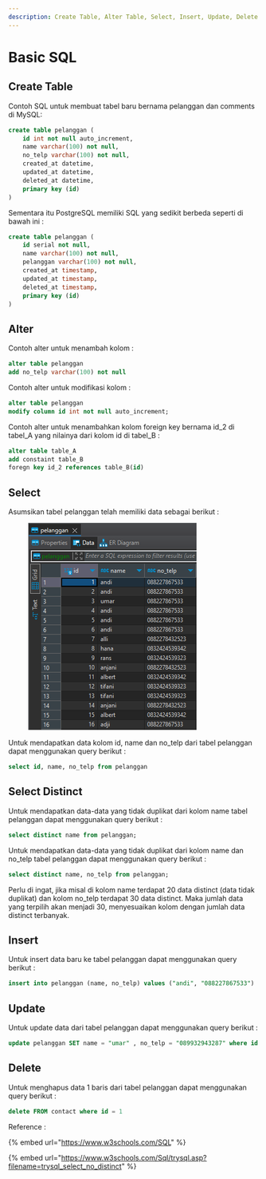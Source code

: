 ```yaml
---
description: Create Table, Alter Table, Select, Insert, Update, Delete dan SQL Injection
---
```


# Basic SQL

## Create Table

Contoh SQL untuk membuat tabel baru bernama pelanggan dan comments di MySQL:

```sql
create table pelanggan (
	id int not null auto_increment,
	name varchar(100) not null,
	no_telp varchar(100) not null,
	created_at datetime,
	updated_at datetime,
	deleted_at datetime,
	primary key (id)
)
```

Sementara itu PostgreSQL memiliki SQL yang sedikit berbeda seperti di bawah ini :

```sql
create table pelanggan (
	id serial not null,
	name varchar(100) not null,
	pelanggan varchar(100) not null,
	created_at timestamp,
	updated_at timestamp,
	deleted_at timestamp,
	primary key (id)
)
```

## Alter

Contoh alter untuk menambah kolom :

```sql
alter table pelanggan 
add no_telp varchar(100) not null
```

Contoh alter untuk modifikasi kolom :

```sql
alter table pelanggan 
modify column id int not null auto_increment;
```

Contoh alter untuk menambahkan kolom foreign key bernama id\_2 di tabel\_A yang nilainya dari kolom id di tabel\_B :

```sql
alter table table_A
add constaint table_B
foregn key id_2 references table_B(id)
```

## Select

Asumsikan tabel pelanggan telah memiliki data sebagai berikut :

<figure><img src=".gitbook/assets/table.png" alt=""><figcaption></figcaption></figure>

Untuk mendapatkan data kolom id, name dan no\_telp dari tabel pelanggan dapat menggunakan query berikut :

```sql
select id, name, no_telp from pelanggan
```

## Select Distinct

Untuk mendapatkan data-data yang tidak duplikat dari kolom name tabel pelanggan dapat menggunakan query berikut :

```sql
select distinct name from pelanggan;
```

Untuk mendapatkan data-data yang tidak duplikat dari kolom name dan no\_telp tabel pelanggan dapat menggunakan query berikut :

```sql
select distinct name, no_telp from pelanggan;
```

Perlu di ingat, jika misal di kolom name terdapat 20 data distinct (data tidak duplikat) dan kolom no\_telp terdapat 30 data distinct. Maka jumlah data yang terpilih akan menjadi 30, menyesuaikan kolom dengan jumlah data distinct terbanyak.&#x20;

## Insert

Untuk insert data baru ke tabel pelanggan dapat menggunakan query berikut :

```sql
insert into pelanggan (name, no_telp) values ("andi", "088227867533")
```

## Update

Untuk update data dari tabel pelanggan dapat menggunakan query berikut :

```sql
update pelanggan SET name = "umar" , no_telp = "089932943287" where id = 1
```

## Delete

Untuk menghapus data 1 baris dari tabel pelanggan dapat menggunakan query berikut :

```sql
delete FROM contact where id = 1
```

Reference :

{% embed url="https://www.w3schools.com/SQL" %}

{% embed url="https://www.w3schools.com/Sql/trysql.asp?filename=trysql_select_no_distinct" %}
